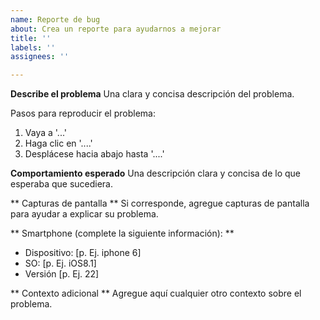 ```yaml
---
name: Reporte de bug
about: Crea un reporte para ayudarnos a mejorar
title: ''
labels: ''
assignees: ''

---
```


**Describe el problema**
Una clara y concisa descripción del problema.

Pasos para reproducir el problema:
1. Vaya a '...'
2. Haga clic en '....'
3. Desplácese hacia abajo hasta '....'

**Comportamiento esperado**
Una descripción clara y concisa de lo que esperaba que sucediera.

** Capturas de pantalla **
Si corresponde, agregue capturas de pantalla para ayudar a explicar su problema.

** Smartphone (complete la siguiente información): **
  - Dispositivo: [p. Ej. iphone 6]
  - SO: [p. Ej. iOS8.1]
  - Versión [p. Ej. 22]

** Contexto adicional **
Agregue aquí cualquier otro contexto sobre el problema.
